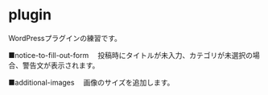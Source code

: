 # plugin
WordPressプラグインの練習です。

■notice-to-fill-out-form
　投稿時にタイトルが未入力、カテゴリが未選択の場合、警告文が表示されます。

■additional-images
　画像のサイズを追加します。